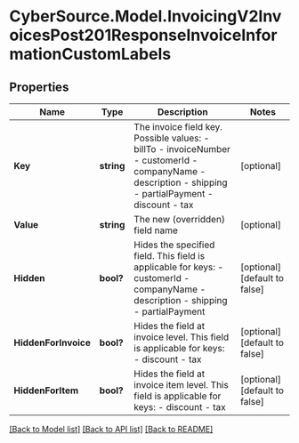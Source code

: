 # CyberSource.Model.InvoicingV2InvoicesPost201ResponseInvoiceInformationCustomLabels
## Properties

Name | Type | Description | Notes
------------ | ------------- | ------------- | -------------
**Key** | **string** | The invoice field key. Possible values:   - billTo   - invoiceNumber   - customerId   - companyName   - description   - shipping   - partialPayment   - discount   - tax  | [optional] 
**Value** | **string** | The new (overridden) field name | [optional] 
**Hidden** | **bool?** | Hides the specified field. This field is applicable for keys:   - customerId   - companyName   - description   - shipping   - partialPayment  | [optional] [default to false]
**HiddenForInvoice** | **bool?** | Hides the field at invoice level. This field is applicable for keys:   - discount   - tax  | [optional] [default to false]
**HiddenForItem** | **bool?** | Hides the field at invoice item level. This field is applicable for keys:   - discount   - tax  | [optional] [default to false]

[[Back to Model list]](../README.md#documentation-for-models) [[Back to API list]](../README.md#documentation-for-api-endpoints) [[Back to README]](../README.md)


